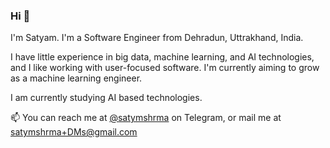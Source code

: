 ### Hi 👋

I'm Satyam. I'm a Software Engineer from Dehradun, Uttrakhand, India.

I have little experience in big data, machine learning, and AI technologies, and I like working with user-focused software. I'm currently aiming to grow as a machine learning engineer.

I am currently studying AI based technologies.

📫 You can reach me at [@satymshrma](https://t.me/satymshrma) on Telegram, or mail me at satymshrma+DMs@gmail.com

<!--
**satymshrma/satymshrma** is a ✨ _special_ ✨ repository because its `README.md` (this file) appears on your GitHub profile.

Here are some ideas to get you started:

- 🔭 I’m currently working on ...
- 🌱 I’m currently learning ...
- 👯 I’m looking to collaborate on ...
- 🤔 I’m looking for help with ...
- 💬 Ask me about ...
- 📫 How to reach me: ...
- 😄 Pronouns: ...
- ⚡ Fun fact: ...
-->
